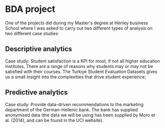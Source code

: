 # BDA project
One of the projects did during my Master's degree at Henley business School where I was asked to carry out two different types of analysis on two different case studies 

## Descriptive analytics
Case study: Student satisfaction is a KPI for most, if not all higher education institutes. 
There are a range of reasons why students may or may not be satisfied with their courses. 
The Turkiye Student Evaluation Datasets gives us a small insight into the complexities that drive student experience; 

## Predictive analytics
Case study: Provide data-driven recommendations to the marketing department of the German-Hellenic bank. 
The bank has supplied anonymised data (the data we will be using has been supplied by Moro et al. (2014), and can be found in the UCI website).
